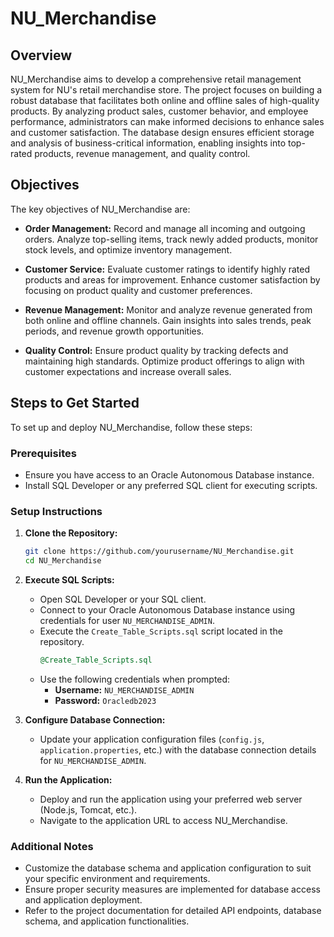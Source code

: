 
# NU_Merchandise

## Overview

NU_Merchandise aims to develop a comprehensive retail management system for NU's retail merchandise store. The project focuses on building a robust database that facilitates both online and offline sales of high-quality products. By analyzing product sales, customer behavior, and employee performance, administrators can make informed decisions to enhance sales and customer satisfaction. The database design ensures efficient storage and analysis of business-critical information, enabling insights into top-rated products, revenue management, and quality control.

## Objectives

The key objectives of NU_Merchandise are:

- **Order Management:** Record and manage all incoming and outgoing orders. Analyze top-selling items, track newly added products, monitor stock levels, and optimize inventory management.

- **Customer Service:** Evaluate customer ratings to identify highly rated products and areas for improvement. Enhance customer satisfaction by focusing on product quality and customer preferences.

- **Revenue Management:** Monitor and analyze revenue generated from both online and offline channels. Gain insights into sales trends, peak periods, and revenue growth opportunities.

- **Quality Control:** Ensure product quality by tracking defects and maintaining high standards. Optimize product offerings to align with customer expectations and increase overall sales.

## Steps to Get Started

To set up and deploy NU_Merchandise, follow these steps:

### Prerequisites

- Ensure you have access to an Oracle Autonomous Database instance.
- Install SQL Developer or any preferred SQL client for executing scripts.

### Setup Instructions

1. **Clone the Repository:**
   ```bash
   git clone https://github.com/yourusername/NU_Merchandise.git
   cd NU_Merchandise
   ```

2. **Execute SQL Scripts:**
   - Open SQL Developer or your SQL client.
   - Connect to your Oracle Autonomous Database instance using credentials for user `NU_MERCHANDISE_ADMIN`.
   - Execute the `Create_Table_Scripts.sql` script located in the repository.
     ```sql
     @Create_Table_Scripts.sql
     ```
   - Use the following credentials when prompted:
     - **Username:** `NU_MERCHANDISE_ADMIN`
     - **Password:** `Oracledb2023`

3. **Configure Database Connection:**
   - Update your application configuration files (`config.js`, `application.properties`, etc.) with the database connection details for `NU_MERCHANDISE_ADMIN`.

4. **Run the Application:**
   - Deploy and run the application using your preferred web server (Node.js, Tomcat, etc.).
   - Navigate to the application URL to access NU_Merchandise.

### Additional Notes

- Customize the database schema and application configuration to suit your specific environment and requirements.
- Ensure proper security measures are implemented for database access and application deployment.
- Refer to the project documentation for detailed API endpoints, database schema, and application functionalities.
